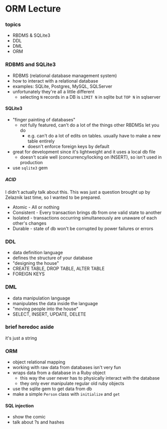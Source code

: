 # ORM Lecture

### topics
* RBDMS & SQLite3
* DDL
* DML
* ORM

### RDBMS and SQLite3
* RDBMS (relational database management system)
* how to interact with a relational database
* examples: SQLite, Postgres, MySQL, SQLServer
* unfortunately they're all a little different
  * selecting `N` records in a DB is `LIMIT N` in sqlite but `TOP N` in sqlserver

#### SQLite3
* "finger painting of databases"
  * not fully featured, can't do a lot of the things other RBDMSs let you do
    * e.g. can't do a lot of edits on tables. usually have to make a new table entirely
    * doesn't enforce foreign keys by default
* great for development since it's lightweight and it uses a local db file
  * doesn't scale well (concurrency/locking on INSERT), so isn't used in production
* use `sqlite3` gem

##### ACID
I didn't actually talk about this. This was just a question brought up by Zelaznik
last time, so I wanted to be prepared.
* Atomic - All or nothing
* Consistent - Every transaction brings db from one valid state to another
* Isolated - transactions occurring simultaneously are unaware of each other's changes
* Durable - state of db won't be corrupted by power failures or errors

### DDL
* data definition language
* defines the structure of your database
* "designing the house"
* CREATE TABLE, DROP TABLE, ALTER TABLE
* FOREIGN KEYS

### DML
* data manipulation language
* manipulates the data inside the language
* "moving people into the house"
* SELECT, INSERT, UPDATE, DELETE

### brief heredoc aside
it's just a string

### ORM
* object relational mapping
* working with raw data from databases isn't very fun
* wraps data from a database in a Ruby object
  * this way the user never has to physically interact with the database
  * they only ever manipulate regular old ruby objects
* use the sqlite gem to get data from db
* make a simple `Person` class with `initialize` and `get`

#### SQL injection
* show the comic
* talk about ?s and hashes
